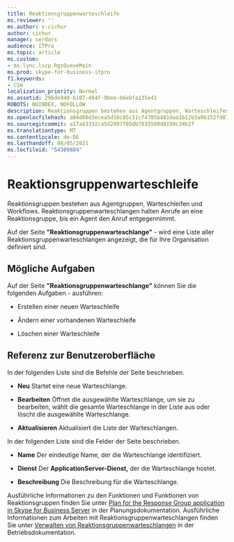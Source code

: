 ```yaml
---
title: Reaktionsgruppenwarteschleife
ms.reviewer: ''
ms.author: v-cichur
author: cichur
manager: serdars
audience: ITPro
ms.topic: article
ms.custom:
- ms.lync.lscp.RgsQueueMain
ms.prod: skype-for-business-itpro
f1.keywords:
- CSH
localization_priority: Normal
ms.assetid: 29bde940-6107-494f-9bee-b6ebfa135e41
ROBOTS: NOINDEX, NOFOLLOW
description: Reaktionsgruppen bestehen aus Agentgruppen, Warteschleifen und Workflows. Reaktionsgruppenwarteschlangen halten Anrufe an eine Reaktionsgruppe, bis ein Agent den Anruf entgegennimmt.
ms.openlocfilehash: a04d80d3ecea5d10c85c11cf4705b481daa1b12b3a9b152fd87430f8cb23c355
ms.sourcegitcommit: a17ad3332ca5d2997f85db7835500d8190c34b2f
ms.translationtype: MT
ms.contentlocale: de-DE
ms.lasthandoff: 08/05/2021
ms.locfileid: "54309884"
---
```

# <a name="response-groups-queue"></a>Reaktionsgruppenwarteschleife

Reaktionsgruppen bestehen aus Agentgruppen, Warteschleifen und Workflows. Reaktionsgruppenwarteschlangen halten Anrufe an eine Reaktionsgruppe, bis ein Agent den Anruf entgegennimmt.

Auf der Seite **"Reaktionsgruppenwarteschlange"**  -   wird eine Liste aller Reaktionsgruppenwarteschlangen angezeigt, die für Ihre Organisation definiert sind.

## <a name="tasks-you-can-perform"></a>Mögliche Aufgaben

Auf der Seite **"Reaktionsgruppenwarteschlange"** können Sie die folgenden Aufgaben  -   ausführen:

- Erstellen einer neuen Warteschleife

- Ändern einer vorhandenen Warteschleife

- Löschen einer Warteschleife

## <a name="ui-reference"></a>Referenz zur Benutzeroberfläche

In der folgenden Liste sind die Befehle der Seite beschrieben.

- **Neu** Startet eine neue Warteschlange.

- **Bearbeiten** Öffnet die ausgewählte Warteschlange, um sie zu bearbeiten, wählt die gesamte Warteschlange in der Liste aus oder löscht die ausgewählte Warteschlange.

- **Aktualisieren** Aktualisiert die Liste der Warteschlangen.

In der folgenden Liste sind die Felder der Seite beschrieben.

- **Name** Der eindeutige Name, der die Warteschlange identifiziert.

- **Dienst** Der **ApplicationServer-Dienst,** der die Warteschlange hostet.

- **Beschreibung** Die Beschreibung für die Warteschlange.

Ausführliche Informationen zu den Funktionen und Funktionen von Reaktionsgruppen finden Sie unter [Plan for the Response Group application in Skype for Business Server](../../../plan-your-deployment/enterprise-voice-solution/response-group.md) in der Planungsdokumentation. Ausführliche Informationen zum Arbeiten mit Reaktionsgruppenwarteschlangen finden Sie unter [Verwalten von Reaktionsgruppenwarteschlangen](/previous-versions/office/lync-server-2013/lync-server-2013-managing-response-group-queues) in der Betriebsdokumentation.